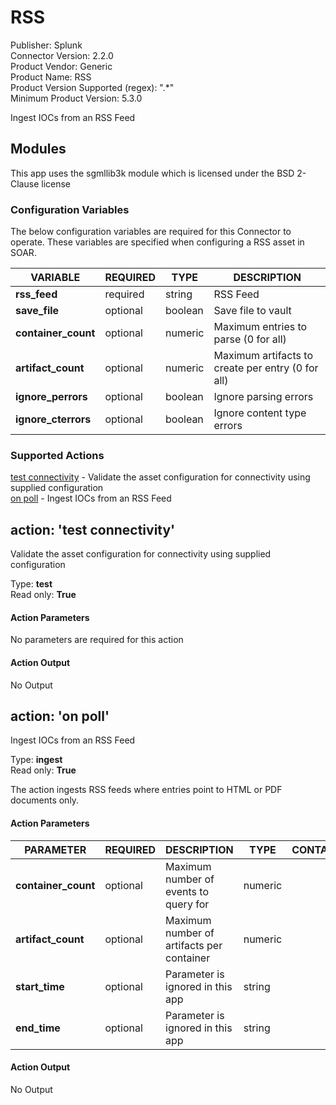 [comment]: # "Auto-generated SOAR connector documentation"
# RSS

Publisher: Splunk  
Connector Version: 2\.2\.0  
Product Vendor: Generic  
Product Name: RSS  
Product Version Supported (regex): "\.\*"  
Minimum Product Version: 5\.3\.0  

Ingest IOCs from an RSS Feed

[comment]: # " File: README.md"
[comment]: # "  Copyright (c) 2017-2022 Splunk Inc."
[comment]: # ""
[comment]: # "  Licensed under Apache 2.0 (https://www.apache.org/licenses/LICENSE-2.0.txt)"
[comment]: # ""
## Modules

This app uses the sgmllib3k module which is licensed under the BSD 2-Clause license


### Configuration Variables
The below configuration variables are required for this Connector to operate.  These variables are specified when configuring a RSS asset in SOAR.

VARIABLE | REQUIRED | TYPE | DESCRIPTION
-------- | -------- | ---- | -----------
**rss\_feed** |  required  | string | RSS Feed
**save\_file** |  optional  | boolean | Save file to vault
**container\_count** |  optional  | numeric | Maximum entries to parse \(0 for all\)
**artifact\_count** |  optional  | numeric | Maximum artifacts to create per entry \(0 for all\)
**ignore\_perrors** |  optional  | boolean | Ignore parsing errors
**ignore\_cterrors** |  optional  | boolean | Ignore content type errors

### Supported Actions  
[test connectivity](#action-test-connectivity) - Validate the asset configuration for connectivity using supplied configuration  
[on poll](#action-on-poll) - Ingest IOCs from an RSS Feed  

## action: 'test connectivity'
Validate the asset configuration for connectivity using supplied configuration

Type: **test**  
Read only: **True**

#### Action Parameters
No parameters are required for this action

#### Action Output
No Output  

## action: 'on poll'
Ingest IOCs from an RSS Feed

Type: **ingest**  
Read only: **True**

The action ingests RSS feeds where entries point to HTML or PDF documents only\.

#### Action Parameters
PARAMETER | REQUIRED | DESCRIPTION | TYPE | CONTAINS
--------- | -------- | ----------- | ---- | --------
**container\_count** |  optional  | Maximum number of events to query for | numeric | 
**artifact\_count** |  optional  | Maximum number of artifacts per container | numeric | 
**start\_time** |  optional  | Parameter is ignored in this app | string | 
**end\_time** |  optional  | Parameter is ignored in this app | string | 

#### Action Output
No Output